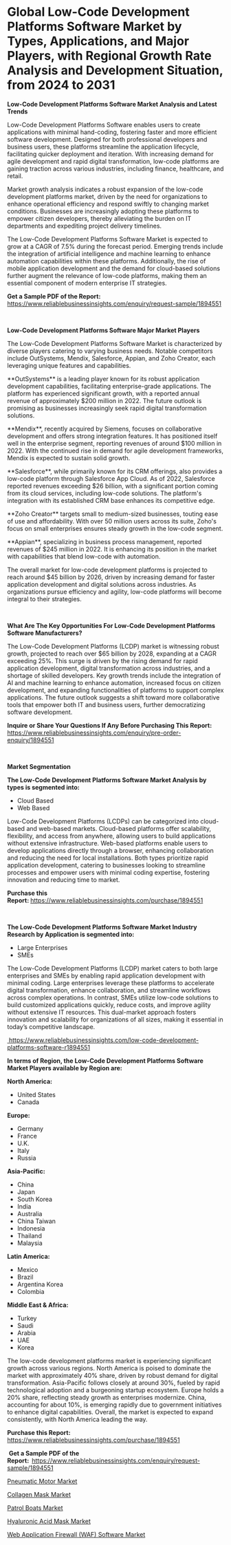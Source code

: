 <p><h1>Global Low-Code Development Platforms Software Market by Types, Applications, and Major Players, with Regional Growth Rate Analysis and Development Situation, from 2024 to 2031</h1></p><p><strong>Low-Code Development Platforms Software Market Analysis and Latest Trends</strong></p>
<p><p>Low-Code Development Platforms Software enables users to create applications with minimal hand-coding, fostering faster and more efficient software development. Designed for both professional developers and business users, these platforms streamline the application lifecycle, facilitating quicker deployment and iteration. With increasing demand for agile development and rapid digital transformation, low-code platforms are gaining traction across various industries, including finance, healthcare, and retail.</p><p>Market growth analysis indicates a robust expansion of the low-code development platforms market, driven by the need for organizations to enhance operational efficiency and respond swiftly to changing market conditions. Businesses are increasingly adopting these platforms to empower citizen developers, thereby alleviating the burden on IT departments and expediting project delivery timelines.</p><p>The Low-Code Development Platforms Software Market is expected to grow at a CAGR of 7.5% during the forecast period. Emerging trends include the integration of artificial intelligence and machine learning to enhance automation capabilities within these platforms. Additionally, the rise of mobile application development and the demand for cloud-based solutions further augment the relevance of low-code platforms, making them an essential component of modern enterprise IT strategies.</p></p>
<p><strong>Get a Sample PDF of the Report:&nbsp;</strong> <a href="https://www.reliablebusinessinsights.com/enquiry/request-sample/1894551?utm_campaign=48&utm_medium=2&utm_source=Github&utm_content=ia&utm_term=24102024&utm_id=low-code-development-platforms-software">https://www.reliablebusinessinsights.com/enquiry/request-sample/1894551</a></p>
<p>&nbsp;</p>
<p><strong>Low-Code Development Platforms Software Major Market Players</strong></p>
<p><p>The Low-Code Development Platforms Software Market is characterized by diverse players catering to varying business needs. Notable competitors include OutSystems, Mendix, Salesforce, Appian, and Zoho Creator, each leveraging unique features and capabilities.</p><p>**OutSystems** is a leading player known for its robust application development capabilities, facilitating enterprise-grade applications. The platform has experienced significant growth, with a reported annual revenue of approximately $200 million in 2022. The future outlook is promising as businesses increasingly seek rapid digital transformation solutions. </p><p>**Mendix**, recently acquired by Siemens, focuses on collaborative development and offers strong integration features. It has positioned itself well in the enterprise segment, reporting revenues of around $100 million in 2022. With the continued rise in demand for agile development frameworks, Mendix is expected to sustain solid growth.</p><p>**Salesforce**, while primarily known for its CRM offerings, also provides a low-code platform through Salesforce App Cloud. As of 2022, Salesforce reported revenues exceeding $26 billion, with a significant portion coming from its cloud services, including low-code solutions. The platform's integration with its established CRM base enhances its competitive edge.</p><p>**Zoho Creator** targets small to medium-sized businesses, touting ease of use and affordability. With over 50 million users across its suite, Zoho's focus on small enterprises ensures steady growth in the low-code segment.</p><p>**Appian**, specializing in business process management, reported revenues of $245 million in 2022. It is enhancing its position in the market with capabilities that blend low-code with automation.</p><p>The overall market for low-code development platforms is projected to reach around $45 billion by 2026, driven by increasing demand for faster application development and digital solutions across industries. As organizations pursue efficiency and agility, low-code platforms will become integral to their strategies.</p></p>
<p>&nbsp;</p>
<p><strong>What Are The Key Opportunities For Low-Code Development Platforms Software Manufacturers?</strong></p>
<p><p>The Low-Code Development Platforms (LCDP) market is witnessing robust growth, projected to reach over $65 billion by 2028, expanding at a CAGR exceeding 25%. This surge is driven by the rising demand for rapid application development, digital transformation across industries, and a shortage of skilled developers. Key growth trends include the integration of AI and machine learning to enhance automation, increased focus on citizen development, and expanding functionalities of platforms to support complex applications. The future outlook suggests a shift toward more collaborative tools that empower both IT and business users, further democratizing software development.</p></p>
<p><strong>Inquire or Share Your Questions If Any Before Purchasing This Report:</strong> <a href="https://www.reliablebusinessinsights.com/enquiry/pre-order-enquiry/1894551?utm_campaign=48&utm_medium=2&utm_source=Github&utm_content=ia&utm_term=24102024&utm_id=low-code-development-platforms-software">https://www.reliablebusinessinsights.com/enquiry/pre-order-enquiry/1894551</a></p>
<p>&nbsp;</p>
<p><strong>Market Segmentation</strong></p>
<p><strong>The Low-Code Development Platforms Software Market Analysis by types is segmented into:</strong></p>
<p><ul><li>Cloud Based</li><li>Web Based</li></ul></p>
<p><p>Low-Code Development Platforms (LCDPs) can be categorized into cloud-based and web-based markets. Cloud-based platforms offer scalability, flexibility, and access from anywhere, allowing users to build applications without extensive infrastructure. Web-based platforms enable users to develop applications directly through a browser, enhancing collaboration and reducing the need for local installations. Both types prioritize rapid application development, catering to businesses looking to streamline processes and empower users with minimal coding expertise, fostering innovation and reducing time to market.</p></p>
<p><strong>Purchase this Report:&nbsp;</strong><a href="https://www.reliablebusinessinsights.com/purchase/1894551?utm_campaign=48&utm_medium=2&utm_source=Github&utm_content=ia&utm_term=24102024&utm_id=low-code-development-platforms-software">https://www.reliablebusinessinsights.com/purchase/1894551</a></p>
<p>&nbsp;</p>
<p><strong>The Low-Code Development Platforms Software Market Industry Research by Application is segmented into:</strong></p>
<p><ul><li>Large Enterprises</li><li>SMEs</li></ul></p>
<p><p>The Low-Code Development Platforms (LCDP) market caters to both large enterprises and SMEs by enabling rapid application development with minimal coding. Large enterprises leverage these platforms to accelerate digital transformation, enhance collaboration, and streamline workflows across complex operations. In contrast, SMEs utilize low-code solutions to build customized applications quickly, reduce costs, and improve agility without extensive IT resources. This dual-market approach fosters innovation and scalability for organizations of all sizes, making it essential in today’s competitive landscape.</p></p>
<p><a href="https://www.reliablebusinessinsights.com/low-code-development-platforms-software-r1894551?utm_campaign=48&utm_medium=2&utm_source=Github&utm_content=ia&utm_term=24102024&utm_id=low-code-development-platforms-software">&nbsp;https://www.reliablebusinessinsights.com/low-code-development-platforms-software-r1894551</a></p>
<p><strong>In terms of Region, the Low-Code Development Platforms Software Market Players available by Region are:</strong></p>
<p>
    <p> <strong> North America: </strong>
        <ul>
            <li>United States</li>
            <li>Canada</li>
        </ul>
        </p> 
    <p> <strong> Europe: </strong>
        <ul>
            <li>Germany</li>
            <li>France</li>
            <li>U.K.</li>
            <li>Italy</li>
            <li>Russia</li>
        </ul>
        </p> 
    <p> <strong> Asia-Pacific: </strong>
        <ul>
            <li>China</li>
            <li>Japan</li>
            <li>South Korea</li>
            <li>India</li>
            <li>Australia</li>
            <li>China Taiwan</li>
            <li>Indonesia</li>
            <li>Thailand</li>
            <li>Malaysia</li>
        </ul>
        </p> 
    <p> <strong> Latin America: </strong>
        <ul>
            <li>Mexico</li>
            <li>Brazil</li>
            <li>Argentina Korea</li>
            <li>Colombia</li>
        </ul>
        </p> 
    <p> <strong> Middle East & Africa: </strong>
        <ul>
            <li>Turkey</li>
            <li>Saudi</li>
            <li>Arabia</li>
            <li>UAE</li>
            <li>Korea</li>
        </ul>
    </p>
    </p>
<p><p>The low-code development platforms market is experiencing significant growth across various regions. North America is poised to dominate the market with approximately 40% share, driven by robust demand for digital transformation. Asia-Pacific follows closely at around 30%, fueled by rapid technological adoption and a burgeoning startup ecosystem. Europe holds a 20% share, reflecting steady growth as enterprises modernize. China, accounting for about 10%, is emerging rapidly due to government initiatives to enhance digital capabilities. Overall, the market is expected to expand consistently, with North America leading the way.</p></p>
<p><strong>Purchase this Report: </strong><a href="https://www.reliablebusinessinsights.com/purchase/1894551?utm_campaign=48&utm_medium=2&utm_source=Github&utm_content=ia&utm_term=24102024&utm_id=low-code-development-platforms-software">https://www.reliablebusinessinsights.com/purchase/1894551</a></p>
<p>&nbsp;<strong>Get a Sample PDF of the Report:&nbsp;&nbsp;</strong><a href="https://www.reliablebusinessinsights.com/enquiry/request-sample/1894551?utm_campaign=48&utm_medium=2&utm_source=Github&utm_content=ia&utm_term=24102024&utm_id=low-code-development-platforms-software">https://www.reliablebusinessinsights.com/enquiry/request-sample/1894551</a></p>
<p><strong></strong></p>
<p><p><a href="https://issuu.com/reportprime-2/docs/pneumatic-motor-market-size-2030.pp_b741745c974ff7?utm_campaign=48&utm_medium=2&utm_source=Github&utm_content=ia&utm_term=24102024&utm_id=low-code-development-platforms-software">Pneumatic Motor Market</a></p><p><a href="https://www.linkedin.com/pulse/collagen-mask-market-investigation-industry-evolution-pqcoe?utm_campaign=48&utm_medium=2&utm_source=Github&utm_content=ia&utm_term=24102024&utm_id=low-code-development-platforms-software">Collagen Mask Market</a></p><p><a href="https://issuu.com/reportprime-2/docs/patrol-boats-market-size-2030.pptx_69c01f651aecb6?utm_campaign=48&utm_medium=2&utm_source=Github&utm_content=ia&utm_term=24102024&utm_id=low-code-development-platforms-software">Patrol Boats Market</a></p><p><a href="https://www.linkedin.com/pulse/emerging-trends-hyaluronic-acid-mask-market-detailed-overview-z2hue?utm_campaign=48&utm_medium=2&utm_source=Github&utm_content=ia&utm_term=24102024&utm_id=low-code-development-platforms-software">Hyaluronic Acid Mask Market</a></p><p><a href="https://github.com/nifongekclosebn1/Market-Research-Report-List-1/blob/main/web-application-firewall-waf-software-market.md?utm_campaign=48&utm_medium=2&utm_source=Github&utm_content=ia&utm_term=24102024&utm_id=low-code-development-platforms-software">Web Application Firewall (WAF) Software Market</a></p></p>
